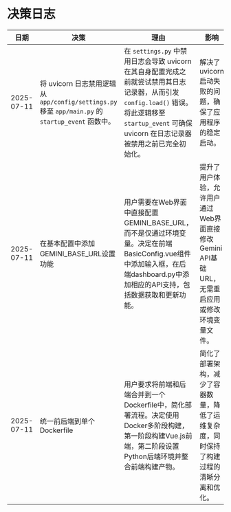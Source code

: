 # 决策日志

| 日期 | 决策 | 理由 | 影响 |
| --- | --- | --- | --- |
| 2025-07-11 | 将 uvicorn 日志禁用逻辑从 `app/config/settings.py` 移至 `app/main.py` 的 `startup_event` 函数中。 | 在 `settings.py` 中禁用日志会导致 uvicorn 在其自身配置完成之前就尝试禁用其日志记录器，从而引发 `config.load()` 错误。将此逻辑移至 `startup_event` 可确保 uvicorn 在日志记录器被禁用之前已完全初始化。 | 解决了 uvicorn 启动失败的问题，确保了应用程序的稳定启动。 |
| 2025-07-11 | 在基本配置中添加GEMINI_BASE_URL设置功能 | 用户需要在Web界面中直接配置GEMINI_BASE_URL，而不是仅通过环境变量。决定在前端BasicConfig.vue组件中添加输入框，在后端dashboard.py中添加相应的API支持，包括数据获取和更新功能。 | 提升了用户体验，允许用户通过Web界面直接修改Gemini API基础URL，无需重启应用或修改环境变量文件。 |
| 2025-07-11 | 统一前后端到单个Dockerfile | 用户要求将前端和后端合并到一个Dockerfile中，简化部署流程。决定使用Docker多阶段构建，第一阶段构建Vue.js前端，第二阶段设置Python后端环境并整合前端构建产物。 | 简化了部署架构，减少了容器数量，降低了运维复杂度，同时保持了构建过程的清晰分离和优化。 |